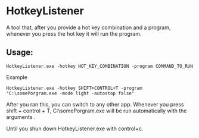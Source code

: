 # HotkeyListener
A tool that, after you provide a hot key combination and a program, whenever you press the hot key it will run the program. 

## Usage:
  
    HotkeyListener.exe -hotkey HOT_KEY_COMBINATION -program COMMAND_TO_RUN
 
 Example
    
    HotkeyListener.exe -hotkey SHIFT+CONTROL+T -program "C:\somePorgram.exe -mode light -autostop false"
   
After you ran this, you can switch to any other app. Whenever you press shift + control + T, C:\somePorgram.exe will be run automatically with the arguments .

Until you shun down HotkeyListener.exe with control+c.
